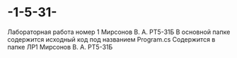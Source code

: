 # -1-5-31-
Лабораторная работа номер 1 Мирсонов В. А.  РТ5-31Б
В основной папке содержится исходный код под названием Program.cs
Содержится в папке ЛР1 Мирсонов В. А. РТ5-31Б
